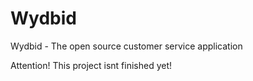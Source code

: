 # Wydbid
Wydbid - The open source customer service application

Attention! This project isnt finished yet!
